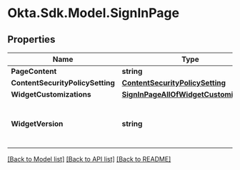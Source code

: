 # Okta.Sdk.Model.SignInPage

## Properties

Name | Type | Description | Notes
------------ | ------------- | ------------- | -------------
**PageContent** | **string** |  | [optional] 
**ContentSecurityPolicySetting** | [**ContentSecurityPolicySetting**](ContentSecurityPolicySetting.md) |  | [optional] 
**WidgetCustomizations** | [**SignInPageAllOfWidgetCustomizations**](SignInPageAllOfWidgetCustomizations.md) |  | [optional] 
**WidgetVersion** | **string** | The version specified as a [Semantic Version](https://semver.org/). | [optional] 

[[Back to Model list]](../README.md#documentation-for-models) [[Back to API list]](../README.md#documentation-for-api-endpoints) [[Back to README]](../README.md)

